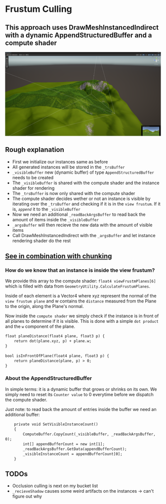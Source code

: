 # Frustum Culling
## This approach uses DrawMeshInstancedIndirect with a dynamic AppendStructuredBuffer and a compute shader


![Alt text](../Screenshots/Frustum_culling_example.png?raw=true "Frustum culling example")


## Rough explanation
- First we initialize our instances same as before
- All generated instances will be stored in the `_trsBuffer`
- `_visibleBuffer` new (dynamic buffer) of type `AppendStructuredBuffer` needs to be created
- The `_visibleBuffer` is shared with the compute shader and the instance shader for rendering
- The `_trsBuffer` is now only shared with the compute shader
- The compute shader decides wether or not an instance is visible by iterating over the `_trsBuffer` and checking if it is in the `view frustum`. If it is, *`append`* it to the `_visibleBuffer`
- Now we need an additional `_readBackArgsBuffer` to read back the amount of items inside the `_visibleBuffer`
- `_argsBuffer` will then recieve the new data with the amount of visible items
- Call DrawMeshInstancedIndirect with the `_argsBuffer` and let instance rendering shader do the rest

## [See in combination with chunking](https://github.com/MangoButtermilch/Unity-Grass-Instancer/tree/main/Frustum%20Culling%20%2B%20Chunking)

### How do we know that an instance is inside the view frustum?
We provide this array to the compute shader: `float4 viewFrustmPlanes[6]` which is filled with data from `GeometryUtility.CalculateFrustumPlanes`.

Inside of each element is a Vector4 where xyz represent the normal of the `view frustum plane` and w contains the `distance` measured from the Plane to the origin, along the Plane's normal.

Now inside the `compute shader` we simply check if the instance is in front of all planes to determine if it is visible.
This is done with a simple `dot product` and the `w` component of the plane.
````
float planeDistance(float4 plane, float3 p) {
    return dot(plane.xyz, p) + plane.w;
} 

bool isInFrontOfPlane(float4 plane, float3 p) {
    return planeDistance(plane, p) > 0;
}
````

### About the AppendStructuredBuffer
In simple terms: it is a dynamic buffer that grows or shrinks on its own. We simply need to reset its `Counter value` to 0 everytime before we dispatch the compute shader.

Just note: to read back the amount of entries inside the buffer we need an additional buffer:
````
    private void SetVisibleInstanceCount()
    {
        ComputeBuffer.CopyCount(_visibleBuffer, _readBackArgsBuffer, 0);
        int[] appendBufferCount = new int[1];
        _readBackArgsBuffer.GetData(appendBufferCount);
        _visibleInstanceCount = appendBufferCount[0];
    }
````


## TODOs
- Occlusion culling is next on my bucket list
- `_recieveShadow` causes some weird artifacts on the instances -> can't figure out why